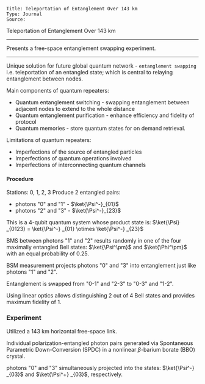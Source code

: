 ```
Title: Teleportation of Entanglement Over 143 km
Type: Journal
Source: 
```



Teleportation of Entanglement Over 143 km

---
Presents a free-space entanglement swapping experiment.

---


Unique solution for future global quantum network - ```entanglement swapping``` i.e. teleportation of an entangled state; which is central to relaying entanglement between nodes.

Main components of quantum repeaters:

* Quantum entanglement switching - swapping entanglement between adjacent nodes to extend to the whole distance
* Quantum entanglement purification - enhance efficiency and fidelity of protocol
* Quantum memories - store quantum states for on demand retrieval.

Limitations of quantum repeaters:

* Imperfections of the source of entangled particles
* Imperfections of quantum operations involved
* Imperfections of interconnecting quantum channels

#### Procedure

Stations: 0, 1, 2, 3
Produce 2 entangled pairs:

* photons "0" and "1" - $\ket{\Psi^-}_{01}$
* photons "2" and "3" - $\ket{\Psi^-}_{23}$

This is a 4-qubit quantum system whose product state is: $\ket{\Psi} _{0123} = \ket{\Psi^-} _{01} \otimes \ket{\Psi^-} _{23}$

BMS between photons "1" and "2" results randomly in one of the four maximally entangled Bell states: $\ket{\Psi^\pm}$ and $\ket{\Phi^\pm}$ with an equal probability of 0.25.

BSM measurement projects photons "0" and "3" into entanglement just like photons "1" and "2".

Entanglement is swapped from "0-1" and "2-3" to "0-3" and "1-2".

Using linear optics allows distinguishing 2 out of 4 Bell states and provides maximum fidelity of 1.

### Experiment

Utilized a 143 km horizontal free-space link.

Individual polarization-entangled photon pairs generated via Spontaneous Parametric Down-Conversion (SPDC) in a nonlinear $\beta$-barium borate (BBO) crystal.

photons "0" and "3" simultaneously projected into the states: $\ket{\Psi^-} _{03}$ and
$\ket{\Psi^+} _{03}$, respectively.